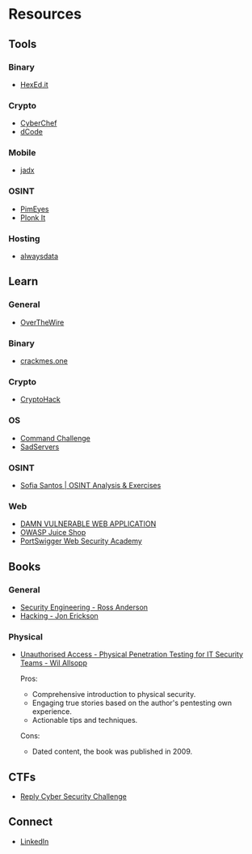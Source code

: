 # Resources

## Tools

### Binary

- [HexEd.it](https://hexed.it)

### Crypto

- [CyberChef](https://gchq.github.io/CyberChef)
- [dCode](https://www.dcode.fr/en)

### Mobile

- [jadx](https://github.com/skylot/jadx)

### OSINT

- [PimEyes](https://pimeyes.com)
- [Plonk It](https://www.plonkit.net)

### Hosting

- [alwaysdata](https://www.alwaysdata.com/en)

## Learn

### General

- [OverTheWire](https://overthewire.org)

### Binary

- [crackmes.one](https://crackmes.one)

### Crypto

- [CryptoHack](https://cryptohack.org)

### OS

- [Command Challenge](https://cmdchallenge.com)
- [SadServers](https://sadservers.com)

### OSINT

- [Sofia Santos | OSINT Analysis & Exercises](https://gralhix.com/)

### Web

- [DAMN VULNERABLE WEB APPLICATION](https://github.com/digininja/DVWA)
- [OWASP Juice Shop](https://owasp.org/www-project-juice-shop)
- [PortSwigger Web Security Academy](https://portswigger.net/web-security)

## Books

### General

- [Security Engineering - Ross Anderson](https://www.cl.cam.ac.uk/~rja14/book.html)
- [Hacking - Jon Erickson](https://www.amazon.com/Hacking-Art-Exploitation-Jon-Erickson/dp/1593271441)

### Physical

- [Unauthorised Access - Physical Penetration Testing for IT Security Teams - Wil Allsopp](https://www.amazon.com/Unauthorised-Access-Physical-Penetration-Security/dp/0470747617)

  Pros:
  - Comprehensive introduction to physical security.
  - Engaging true stories based on the author's pentesting own experience.
  - Actionable tips and techniques.

  Cons:
  - Dated content, the book was published in 2009.

## CTFs

- [Reply Cyber Security Challenge](https://challenges.reply.com/challenges/cybersecurity/home)

## Connect

- [LinkedIn](https://www.linkedin.com/in/david-gherghita)
